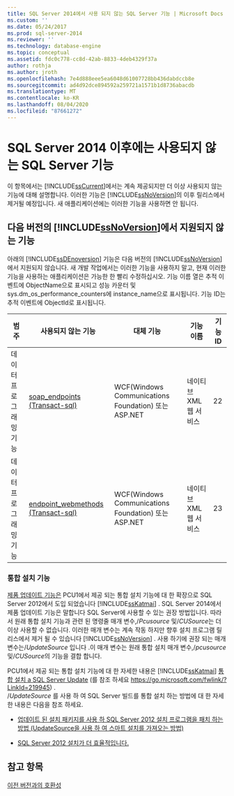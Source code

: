 ```yaml
---
title: SQL Server 2014에서 사용 되지 않는 SQL Server 기능 | Microsoft Docs
ms.custom: ''
ms.date: 05/24/2017
ms.prod: sql-server-2014
ms.reviewer: ''
ms.technology: database-engine
ms.topic: conceptual
ms.assetid: fdc0c778-cc8d-42ab-8833-4deb4329f37a
author: rothja
ms.author: jroth
ms.openlocfilehash: 7e4d888eee5ea6048d61007728bb436dabdccb8e
ms.sourcegitcommit: ad4d92dce894592a259721a1571b1d8736abacdb
ms.translationtype: MT
ms.contentlocale: ko-KR
ms.lasthandoff: 08/04/2020
ms.locfileid: "87661272"
---
```

# <a name="deprecated-sql-server-features-in-sql-server-2014"></a>SQL Server 2014 이후에는 사용되지 않는 SQL Server 기능
  이 항목에서는 [!INCLUDE[ssCurrent](../includes/sscurrent-md.md)]에서는 계속 제공되지만 더 이상 사용되지 않는 기능에 대해 설명합니다. 이러한 기능은 [!INCLUDE[ssNoVersion](../includes/ssnoversion-md.md)]의 이후 릴리스에서 제거될 예정입니다. 새 애플리케이션에는 이러한 기능을 사용하면 안 됩니다.  
  
## <a name="features-not-supported-in-the-next-version-of-ssnoversion"></a>다음 버전의 [!INCLUDE[ssNoVersion](../includes/ssnoversion-md.md)]에서 지원되지 않는 기능  
 아래의 [!INCLUDE[ssDEnoversion](../includes/ssdenoversion-md.md)] 기능은 다음 버전의 [!INCLUDE[ssNoVersion](../includes/ssnoversion-md.md)]에서 지원되지 않습니다. 새 개발 작업에서는 이러한 기능을 사용하지 말고, 현재 이러한 기능을 사용하는 애플리케이션은 가능한 한 빨리 수정하십시오. 기능 이름 열은 추적 이벤트에 ObjectName으로 표시되고 성능 카운터 및 sys.dm_os_performance_counters에 instance_name으로 표시됩니다. 기능 ID는 추적 이벤트에 ObjectId로 표시됩니다.  
  
|범주|사용되지 않는 기능|대체 기능|기능 이름|기능 ID|  
|--------------|------------------------|-----------------|------------------|----------------|  
|데이터 프로그래밍 기능|[soap_endpoints &#40;Transact-sql&#41;](/sql/relational-databases/system-catalog-views/sys-soap-endpoints-transact-sql)|WCF(Windows Communications Foundation) 또는 ASP.NET|네이티브 XML 웹 서비스|22|  
|데이터 프로그래밍 기능|[endpoint_webmethods &#40;Transact-sql&#41;](/sql/relational-databases/system-catalog-views/sys-endpoint-webmethods-transact-sql)|WCF(Windows Communications Foundation) 또는 ASP.NET|네이티브 XML 웹 서비스|23|  
  
### <a name="slipstream-functionality"></a>통합 설치 기능  
 [제품 업데이트 기능은](/previous-versions/sql/sql-server-2012/hh231670(v=sql.110)?redirectedfrom=MSDN) PCU1에서 제공 되는 통합 설치 기능에 대 한 확장으로 SQL Server 2012에서 도입 되었습니다 [!INCLUDE[ssKatmai](../includes/sskatmai-md.md)] . SQL Server 2014에서 제품 업데이트 기능은 말합니다 SQL Server에 사용할 수 있는 권장 방법입니다. 따라서 원래 통합 설치 기능과 관련 된 명령줄 매개 변수,/*Pcusource* 및/*CUSource*는 더 이상 사용할 수 없습니다. 이러한 매개 변수는 계속 작동 하지만 향후 설치 프로그램 릴리스에서 제거 될 수 있습니다 [!INCLUDE[ssNoVersion](../includes/ssnoversion-md.md)] . 사용 하기에 권장 되는 매개 변수는/*UpdateSource* 입니다 .이 매개 변수는 원래 통합 설치 매개 변수,/*pcusource* 및/*CUSource*의 기능을 결합 합니다.  
  
 PCU1에서 제공 되는 통합 설치 기능에 대 한 자세한 내용은 [!INCLUDE[ssKatmai](../includes/sskatmai-md.md)] [통합 설치 a SQL Server Update](https://go.microsoft.com/fwlink/?LinkId=219945) (를 참조 하세요 https://go.microsoft.com/fwlink/?LinkId=219945) .  
 /*UpdateSource* 를 사용 하 여 SQL Server 빌드를 통합 설치 하는 방법에 대 한 자세한 내용은 다음을 참조 하세요.
 
 - [업데이트 된 설치 패키지를 사용 하 SQL Server 2012 설치 프로그램을 패치 하는 방법 (UpdateSource을 사용 하 여 스마트 설치를 가져오는 방법)](https://blogs.msdn.microsoft.com/jason_howell/2012/08/28/how-to-patch-sql-server-2012-setup-with-an-updated-setup-package-using-updatesource-to-get-a-smart-setup/)
 
 - [SQL Server 2012 설치가 더 효율적입니다.](https://techcommunity.microsoft.com/t5/SQL-Server-Support/SQL-Server-2012-Setup-just-got-smarter-8230/ba-p/317440)
 
## <a name="see-also"></a>참고 항목  
 [이전 버전과의 호환성](../../2014/getting-started/backward-compatibility.md)  
  
  
